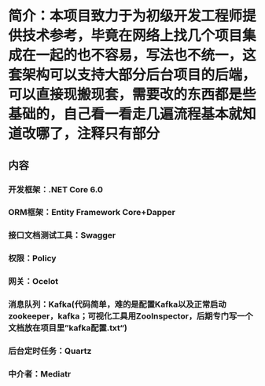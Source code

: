 # 简介：本项目致力于为初级开发工程师提供技术参考，毕竟在网络上找几个项目集成在一起的也不容易，写法也不统一，这套架构可以支持大部分后台项目的后端，可以直接现搬现套，需要改的东西都是些基础的，自己看一看走几遍流程基本就知道改哪了，注释只有部分

## 内容
### 开发框架：.NET Core 6.0 
### ORM框架：Entity Framework Core+Dapper 
### 接口文档测试工具：Swagger
### 权限：Policy
### 网关：Ocelot
### 消息队列：Kafka(代码简单，难的是配置Kafka以及正常启动zookeeper，kafka；可视化工具用ZooInspector，后期专门写一个文档放在项目里”kafka配置.txt“)
### 后台定时任务：Quartz
### 中介者：Mediatr
